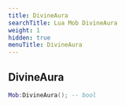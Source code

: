 ```yaml
---
title: DivineAura
searchTitle: Lua Mob DivineAura
weight: 1
hidden: true
menuTitle: DivineAura
---
```

## DivineAura
```lua
Mob:DivineAura(); -- bool
```